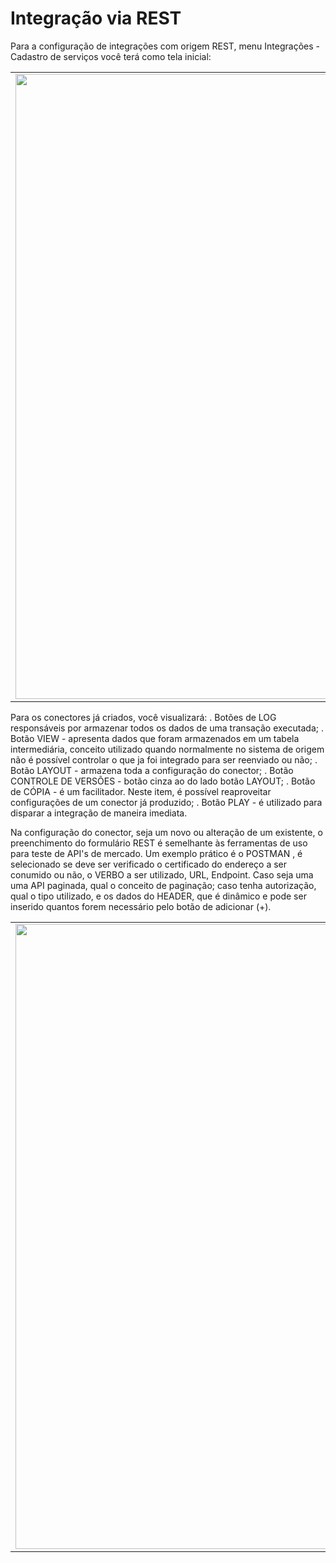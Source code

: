 # Integração via REST

Para a configuração de integrações com origem REST, menu Integrações - Cadastro de serviços você terá como tela inicial:

<table>
  <tr>
    <td align="center">
      <img src="/n4link-wiki/assets/telas_n4link/rest.png" width="1000"/>
    </td>
  </tr>
</table>

Para os conectores já criados, você visualizará:
. Botões de LOG responsáveis por armazenar todos os dados de uma transação executada;
. Botão VIEW - apresenta dados que foram armazenados em um tabela intermediária, conceito utilizado quando normalmente no sistema de origem não é possível controlar o que ja foi integrado para ser reenviado ou não;
. Botão LAYOUT - armazena toda a configuração do conector;
. Botão CONTROLE DE VERSÕES - botão cinza ao do lado botão LAYOUT;
. Botão de CÓPIA - é um facilitador. Neste item, é possível reaproveitar configurações de um conector já produzido;
. Botão PLAY - é utilizado para disparar a integração de maneira imediata.

Na configuração do conector, seja um novo ou alteração de um existente, o preenchimento do formulário REST é semelhante às ferramentas de uso para teste de API's de mercado.
Um exemplo prático é o POSTMAN , é selecionado se deve ser verificado o certificado do endereço a ser conumido ou não, o VERBO a ser utilizado, URL, Endpoint.
Caso seja uma uma API paginada, qual o conceito de paginação; caso tenha autorização, qual o tipo utilizado, e os dados do HEADER, que é dinâmico e pode ser inserido quantos forem necessário pelo botão de adicionar (+).

<table>
  <tr>
    <td align="center">
      <img src="/n4link-wiki/assets/telas_n4link/rest1.png" width="1000"/>
    </td>
  </tr>
</table>
